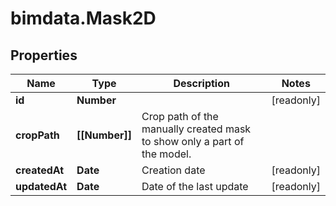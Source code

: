 # bimdata.Mask2D

## Properties

Name | Type | Description | Notes
------------ | ------------- | ------------- | -------------
**id** | **Number** |  | [readonly] 
**cropPath** | **[[Number]]** | Crop path of the manually created mask to show only a part of the model. | 
**createdAt** | **Date** | Creation date | [readonly] 
**updatedAt** | **Date** | Date of the last update | [readonly] 


